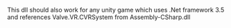 This dll should also work for any unity game which uses .Net framework 3.5 and references Valve.VR.CVRSystem from Assembly-CSharp.dll
